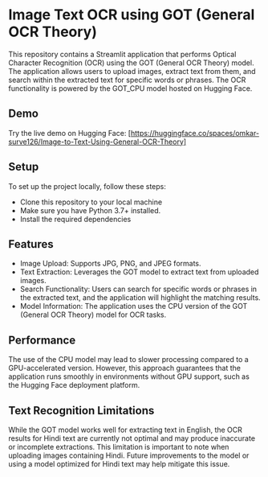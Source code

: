 # Image Text OCR using GOT (General OCR Theory)
This repository contains a Streamlit application that performs Optical Character Recognition (OCR) using the GOT (General OCR Theory) model. The application allows users to upload images, extract text from them, and search within the extracted text for specific words or phrases. The OCR functionality is powered by the GOT_CPU model hosted on Hugging Face.

## Demo
Try the live demo on Hugging Face: [https://huggingface.co/spaces/omkar-surve126/Image-to-Text-Using-General-OCR-Theory]

## Setup
To set up the project locally, follow these steps:
* Clone this repository to your local machine
* Make sure you have Python 3.7+ installed.
* Install the required dependencies

## Features
* Image Upload: Supports JPG, PNG, and JPEG formats.
* Text Extraction: Leverages the GOT model to extract text from uploaded images.
* Search Functionality: Users can search for specific words or phrases in the extracted text, and the application will highlight the matching results.
* Model Information: The application uses the CPU version of the GOT (General OCR Theory) model for OCR tasks.

## Performance
The use of the CPU model may lead to slower processing compared to a GPU-accelerated version. However, this approach guarantees that the application runs smoothly in environments without GPU support, such as the Hugging Face deployment platform.

## Text Recognition Limitations
While the GOT model works well for extracting text in English, the OCR results for Hindi text are currently not optimal and may produce inaccurate or incomplete extractions. This limitation is important to note when uploading images containing Hindi. Future improvements to the model or using a model optimized for Hindi text may help mitigate this issue.
